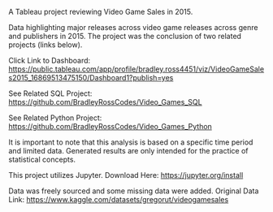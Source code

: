 A Tableau project reviewing Video Game Sales in 2015.

Data highlighting major releases across video game releases across genre and publishers in 2015. The project was the conclusion of two related projects (links below). 

Click Link to Dashboard: https://public.tableau.com/app/profile/bradley.ross4451/viz/VideoGameSales2015_16869513475150/Dashboard1?publish=yes


See Related SQL Project: https://github.com/BradleyRossCodes/Video_Games_SQL

See Related Python Project: https://github.com/BradleyRossCodes/Video_Games_Python

It is important to note that this analysis is based on a specific time period and limited data. Generated results are only intended for the practice of statistical concepts.

This project utilizes Jupyter. Download Here: https://jupyter.org/install

Data was freely sourced and some missing data were added. Original Data Link: https://www.kaggle.com/datasets/gregorut/videogamesales
